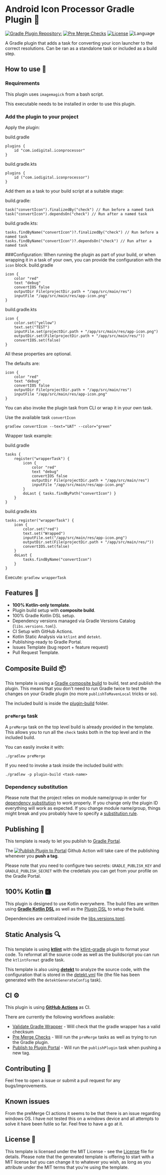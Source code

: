 
# Android Icon Processor Gradle Plugin 🐘

[![Gradle Plugin Repository:](https://plugins.gradle.org/plugin/com.iodigital.iconprocessor)](https://github.com/cortinico/kotlin-gradle-plugin-template/generate) [![Pre Merge Checks](https://github.com/cortinico/kotlin-gradle-plugin-template/workflows/Pre%20Merge%20Checks/badge.svg)](https://github.com/cortinico/kotlin-gradle-plugin-template/actions?query=workflow%3A%22Pre+Merge+Checks%22)  [![License](https://img.shields.io/github/license/cortinico/kotlin-android-template.svg)](LICENSE) ![Language](https://img.shields.io/github/languages/top/cortinico/kotlin-android-template?color=blue&logo=kotlin)

A Gradle plugin that adds a task for converting your icon launcher to the correct resolutions.
Can be ran as a standalone task or included as a build step.

## How to use 👣

### Requirements

This plugin uses `imagemagick` from a bash script.

This executable needs to be installed in order to use this plugin.

### Add the plugin to your project
Apply the plugin:

build.gradle

```
plugins {
    id "com.iodigital.iconprocessor"
}
```
build.gradle.kts
```
plugins {
    id ("com.iodigital.iconprocessor")
}
```
Add them as a task to your build script at a suitable stage:

build.gradle:

```
task("convertIcon").finalizedBy("check") // Run before a named task
task("convertIcon").dependsOn("check") // Run after a named task
```

build.gradle.kts:
```
tasks.findByName("convertIcon")?.finalizedBy("check") // Run before a named task
tasks.findByName("convertIcon")?.dependsOn("check") // Run after a named task
```

###Configuration:
When running the plugin as part of your build, or when wrapping it in a task of your own, you can provide the configuration with the ```icon``` block.
build.gradle
```
icon {
    color "red"
    text "debug"
    convertIOS false
    outputDir File(projectDir.path + "/app/src/main/res")
    inputFile "/app/src/main/res/app-icon.png"
}
```
build.gradle.kts
```
icon {
    color.set("yellow")
    text.set("TEST")
    inputFile.set(projectDir.path + "/app/src/main/res/app-icon.png")
    outputDir.set(File(projectDir.path + "/app/src/main/res/"))
    convertIOS.set(false)
}
```
All these properties are optional.

The defaults are:
```
icon {
    color "red"
    text "debug"
    convertIOS false
    outputDir File(projectDir.path + "/app/src/main/res")
    inputFile "/app/src/main/res/app-icon.png"
}
```
You can also invoke the plugin task from CLI or wrap it in your own task.

Use the available task ```convertIcon```
```
gradlew convertIcon --text="UAT" --color="green"
```

Wrapper task example:

build.gradle
```
tasks {
    register("wrapperTask") {
        icon {
            color "red"
            text "debug"
            convertIOS false
            outputDir File(projectDir.path + "/app/src/main/res")
            inputFile "/app/src/main/res/app-icon.png"
        }
        doLast { tasks.findByPath("convertIcon") }
    }
}
```
build.gradle.kts
```
tasks.register("wrapperTask") {
    icon {
        color.set("red")
        text.set("Wrapped")
        inputFile.set("/app/src/main/res/app-icon.png")
        outputDir.set(File(projectDir.path + "/app/src/main/res/"))
        convertIOS.set(false)
    }
    doLast {
        tasks.findByName("convertIcon")
    }
}
```
Execute:
```gradlew wrapperTask```

## Features 🎨

- **100% Kotlin-only template**.
- Plugin build setup with **composite build**.
- 100% Gradle Kotlin DSL setup.
- Dependency versions managed via Gradle Versions Catalog (`libs.versions.toml`).
- CI Setup with GitHub Actions.
- Kotlin Static Analysis via `ktlint` and `detekt`.
- Publishing-ready to Gradle Portal.
- Issues Template (bug report + feature request)
- Pull Request Template.

## Composite Build 📦

This template is using a [Gradle composite build](https://docs.gradle.org/current/userguide/composite_builds.html) to build, test and publish the plugin. This means that you don't need to run Gradle twice to test the changes on your Gradle plugin (no more `publishToMavenLocal` tricks or so).

The included build is inside the [plugin-build](plugin-build) folder.

### `preMerge` task

A `preMerge` task on the top level build is already provided in the template. This allows you to run all the `check` tasks both in the top level and in the included build.

You can easily invoke it with:

```
./gradlew preMerge
```

If you need to invoke a task inside the included build with:

```
./gradlew -p plugin-build <task-name>
```


### Dependency substitution

Please note that the project relies on module name/group in order for [dependency substitution](https://docs.gradle.org/current/userguide/resolution_rules.html#sec:dependency_substitution_rules) to work properly. If you change only the plugin ID everything will work as expected. If you change module name/group, things might break and you probably have to specify a [substitution rule](https://docs.gradle.org/current/userguide/resolution_rules.html#sub:project_to_module_substitution).


## Publishing 🚀

This template is ready to let you publish to [Gradle Portal](https://plugins.gradle.org/).

The [![Publish Plugin to Portal](https://github.com/cortinico/kotlin-gradle-plugin-template/workflows/Publish%20Plugin%20to%20Portal/badge.svg?branch=1.0.0)](https://github.com/cortinico/kotlin-gradle-plugin-template/actions?query=workflow%3A%22Publish+Plugin+to+Portal%22) Github Action will take care of the publishing whenever you **push a tag**.

Please note that you need to configure two secrets: `GRADLE_PUBLISH_KEY` and `GRADLE_PUBLISH_SECRET` with the credetials you can get from your profile on the Gradle Portal.

## 100% Kotlin 🅺

This plugin is designed to use Kotlin everywhere. The build files are written using [**Gradle Kotlin DSL**](https://docs.gradle.org/current/userguide/kotlin_dsl.html) as well as the [Plugin DSL](https://docs.gradle.org/current/userguide/plugins.html#sec:plugins_block) to setup the build.

Dependencies are centralized inside the [libs.versions.toml](gradle/libs.versions.toml).

## Static Analysis 🔍

This template is using [**ktlint**](https://github.com/pinterest/ktlint) with the [ktlint-gradle](https://github.com/jlleitschuh/ktlint-gradle) plugin to format your code. To reformat all the source code as well as the buildscript you can run the `ktlintFormat` gradle task.

This template is also using [**detekt**](https://github.com/arturbosch/detekt) to analyze the source code, with the configuration that is stored in the [detekt.yml](config/detekt/detekt.yml) file (the file has been generated with the `detektGenerateConfig` task).

## CI ⚙️

This plugin is using [**GitHub Actions**](https://github.com/cortinico/kotlin-android-template/actions) as CI.

There are currently the following workflows available:
- [Validate Gradle Wrapper](.github/workflows/gradle-wrapper-validation.yml) - Will check that the gradle wrapper has a valid checksum
- [Pre Merge Checks](.github/workflows/pre-merge.yaml) - Will run the `preMerge` tasks as well as trying to run the Gradle plugin.
- [Publish to Plugin Portal](.github/workflows/publish-plugin.yaml) - Will run the `publishPlugin` task when pushing a new tag.

## Contributing 🤝

Feel free to open a issue or submit a pull request for any bugs/improvements.

## Known issues

From the preMerge CI actions it seems to be that there is an issue regarding windows OS.
I have not tested this on a windows device and all attempts to solve it have been futile so far.
Feel free to have a go at it.

## License 📄

This template is licensed under the MIT License - see the [License](LICENSE) file for details.
Please note that the generated template is offering to start with a MIT license but you can change it to whatever you wish, as long as you attribute under the MIT terms that you're using the template.
